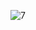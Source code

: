 
![7](https://user-images.githubusercontent.com/62283227/157671383-c64b847c-8316-4a85-a11f-67263aa3eb63.png)
